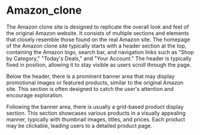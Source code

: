 # Amazon_clone
The Amazon clone site is designed to replicate the overall look and feel of the original Amazon website. It consists of multiple sections and elements that closely resemble those found on the real Amazon site.
The homepage of the Amazon clone site typically starts with a header section at the top, containing the Amazon logo, search bar, and navigation links such as "Shop by Category," "Today's Deals," and "Your Account." The header is typically fixed in position, allowing it to stay visible as users scroll through the page.

Below the header, there is a prominent banner area that may display promotional images or featured products, similar to the original Amazon site. This section is often designed to catch the user's attention and encourage exploration.

Following the banner area, there is usually a grid-based product display section. This section showcases various products in a visually appealing manner, typically with thumbnail images, titles, and prices. Each product may be clickable, leading users to a detailed product page.

